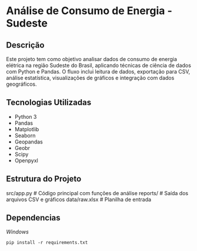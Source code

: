 # Análise de Consumo de Energia - Sudeste


## Descrição

Este projeto tem como objetivo analisar dados de consumo de energia elétrica na região Sudeste do Brasil, aplicando técnicas de ciência de dados com Python e Pandas. O fluxo inclui leitura de dados, exportação para CSV, análise estatística, visualizações de gráficos e integração com dados geográficos.

## Tecnologias Utilizadas

- Python 3
- Pandas
- Matplotlib
- Seaborn
- Geopandas
- Geobr
- Scipy
- Openpyxl

## Estrutura do Projeto

src/app.py         # Código principal com funções de análise
reports/           # Saída dos arquivos CSV e gráficos
data/raw.xlsx      # Planilha de entrada


## Dependencias

*Windows*

`pip install -r requirements.txt`

